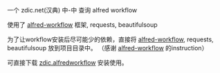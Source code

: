 一个 zdic.net(汉典) 中-中 查询 alfred workflow

使用了 [alfred-workflow](https://github.com/deanishe/alfred-workflow) 框架, requests, beautifulsoup

为了让workflow安装后尽可能少的依赖，直接将 [alfred-workflow](https://github.com/deanishe/alfred-workflow), requests, beautifulsoup 放到项目目录中。
（感谢 [alfred-workflow](https://github.com/deanishe/alfred-workflow) 的instruction）



可直接下载 [zdic.alfredworkflow](/jinuljt/zdic.alfredworkflow/raw/master/zdic.alfredworkflow) 安装使用。
